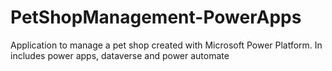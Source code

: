 # PetShopManagement-PowerApps
Application to manage a pet shop created with Microsoft Power Platform. In includes power apps, dataverse and power automate

